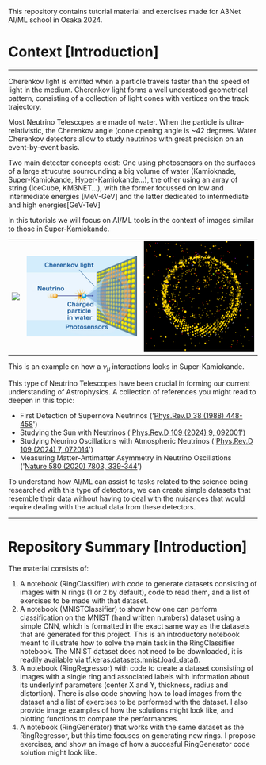 This repository contains tutorial material and exercises made for A3Net AI/ML school in Osaka 2024.

# Context [Introduction]
-----------------------------

Cherenkov light is emitted when a particle travels faster than the speed of light in the medium.
Cherenkov light forms a well understood geometrical pattern, consisting of a collection of light cones with vertices on the track trajectory.

Most Neutrino Telescopes are made of water. When the particle is ultra-relativistic, the Cherenkov angle (cone opening angle is ~42 degrees.
Water Cherenkov detectors allow to study neutrinos with great precision on an event-by-event basis.

Two main detector concepts exist: One using photosensors on the surfaces of a large strucutre sourrounding a big volume of water (Kamioknade, Super-Kamiokande, Hyper-Kamiokande...), the other using an  array of string (IceCube, KM3NET...), with the former focussed on low and intermediate energies [MeV-GeV] and the latter dedicated to intermediate and high energies[GeV-TeV]

In this tutorials we will focus on AI/ML tools in the context of images similar to those in Super-Kamiokande.

<table>
  <tr>
    <td><img src="tutorial_images/SK-detector.png" width="300"></td>
    <td><img src="tutorial_images/ch_principle.jpg" width="300"></td>
    <td><img src="tutorial_images/SK-numu-display.png" width="300"></td>
  </tr>
</table>

This is an example on how a $\nu_\mu$ interactions looks in Super-Kamiokande.

This type of Neutrino Telescopes have been crucial in forming our current understanding of Astrophysics.
A collection of references you might read to deepen in this topic:

* First Detection of Supernova Neutrinos ('<a href="https://journals.aps.org/prd/pdf/10.1103/PhysRevD.38.448">Phys.Rev.D 38 (1988) 448-458</a>')
* Studying the Sun with Neutrinos ('<a href="https://arxiv.org/abs/2312.12907">Phys.Rev.D 109 (2024) 9, 092001</a>')
* Studying Neurino Oscillations with Atmospheric Neutrinos ('<a href="https://arxiv.org/abs/2311.05105">Phys.Rev.D 109 (2024) 7, 072014</a>')
* Measuring Matter-Antimatter Asymmetry in Neutrino Oscillations ('<a href="https://arxiv.org/abs/1910.03887">Nature 580 (2020) 7803, 339-344</a>')

To understand how AI/ML can assist to tasks related to the science being researched with this type of detectors, we can create simple datasets that resemble their data without having to deal with the nuisances that would require dealing with the actual data from these detectors.

-----------------------------

# Repository Summary [Introduction]
The material consists of:
1) A notebook (RingClassifier) with code to generate datasets consisting of images with N rings (1 or 2 by default), code to read them, and a list of exercises to be made with that dataset.
2) A notebook (MNISTClassifier) to show how one can perform classification on the MNIST (hand written numbers) dataset using a simple CNN, which is formatted in the exact same way as the datasets that are generated for this project. This is an introductory notebook meant to illustrate how to solve the main task in the RingClassifier notebook. The MNIST dataset does not need to be downloaded, it is readily available via tf.keras.datasets.mnist.load_data().
3) A notebook (RingRegressor)  with code to create a dataset consisting of images with a single ring and associated labels with information about its underlyinf parameters (center X and Y, thickness, radius and distortion). There is also code showing how to load images from the dataset and a list of exercises to be performed with the dataset. I also provide image examples of how the solutions might look like, and plotting functions to compare the performances.
4) A notebook (RingGenerator) that works with the same dataset as the RingRegressor, but this time focuses on generating new rings. I propose exercises, and show an image of how a succesful RingGenerator code solution might look like.
